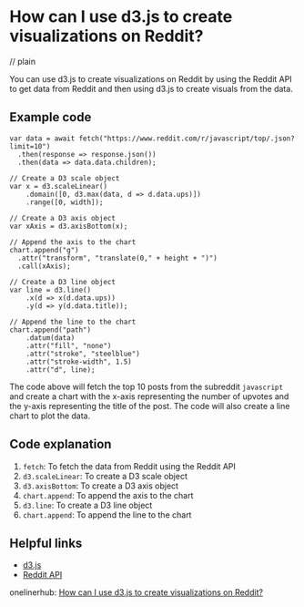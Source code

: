 # How can I use d3.js to create visualizations on Reddit?
// plain

You can use d3.js to create visualizations on Reddit by using the Reddit API to get data from Reddit and then using d3.js to create visuals from the data.

## Example code

```
var data = await fetch("https://www.reddit.com/r/javascript/top/.json?limit=10")
  .then(response => response.json())
  .then(data => data.data.children);

// Create a D3 scale object
var x = d3.scaleLinear()
    .domain([0, d3.max(data, d => d.data.ups)])
    .range([0, width]);

// Create a D3 axis object
var xAxis = d3.axisBottom(x);

// Append the axis to the chart
chart.append("g")
  .attr("transform", "translate(0," + height + ")")
  .call(xAxis);

// Create a D3 line object
var line = d3.line()
    .x(d => x(d.data.ups))
    .y(d => y(d.data.title));

// Append the line to the chart
chart.append("path")
    .datum(data)
    .attr("fill", "none")
    .attr("stroke", "steelblue")
    .attr("stroke-width", 1.5)
    .attr("d", line);
```

The code above will fetch the top 10 posts from the subreddit `javascript` and create a chart with the x-axis representing the number of upvotes and the y-axis representing the title of the post. The code will also create a line chart to plot the data.

## Code explanation


1. `fetch`: To fetch the data from Reddit using the Reddit API
2. `d3.scaleLinear`: To create a D3 scale object
3. `d3.axisBottom`: To create a D3 axis object
4. `chart.append`: To append the axis to the chart
5. `d3.line`: To create a D3 line object
6. `chart.append`: To append the line to the chart

## Helpful links

- [d3.js](https://d3js.org/)
- [Reddit API](https://www.reddit.com/dev/api/)

onelinerhub: [How can I use d3.js to create visualizations on Reddit?](https://onelinerhub.com/javascript-d3/how-can-i-use-d--js-to-create-visualizations-on-reddit)